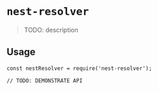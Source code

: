 # `nest-resolver`

> TODO: description

## Usage

```
const nestResolver = require('nest-resolver');

// TODO: DEMONSTRATE API
```
